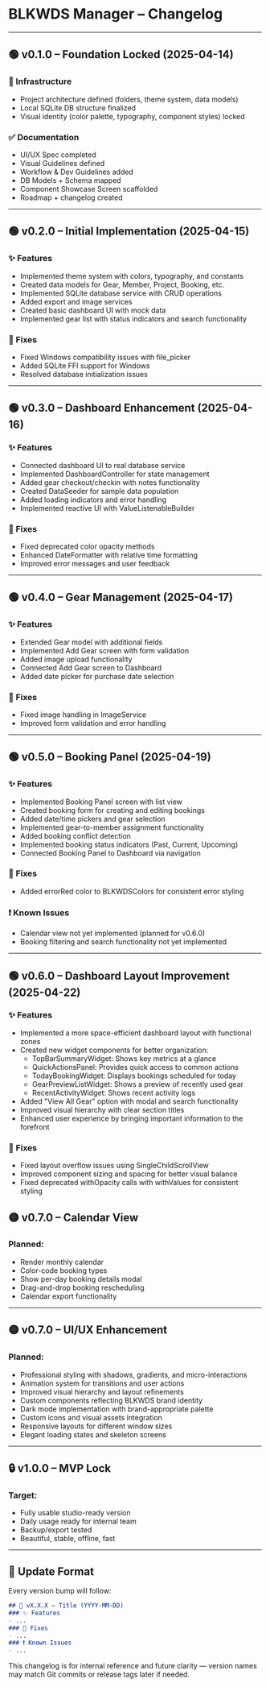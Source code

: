 # BLKWDS Manager – Changelog

---

## 🟢 v0.1.0 – Foundation Locked (2025-04-14)
### 🔧 Infrastructure
- Project architecture defined (folders, theme system, data models)
- Local SQLite DB structure finalized
- Visual identity (color palette, typography, component styles) locked

### ✅ Documentation
- UI/UX Spec completed
- Visual Guidelines defined
- Workflow & Dev Guidelines added
- DB Models + Schema mapped
- Component Showcase Screen scaffolded
- Roadmap + changelog created

---

## 🟢 v0.2.0 – Initial Implementation (2025-04-15)
### ✨ Features
- Implemented theme system with colors, typography, and constants
- Created data models for Gear, Member, Project, Booking, etc.
- Implemented SQLite database service with CRUD operations
- Added export and image services
- Created basic dashboard UI with mock data
- Implemented gear list with status indicators and search functionality

### 🐛 Fixes
- Fixed Windows compatibility issues with file_picker
- Added SQLite FFI support for Windows
- Resolved database initialization issues

---

## 🟢 v0.3.0 – Dashboard Enhancement (2025-04-16)
### ✨ Features
- Connected dashboard UI to real database service
- Implemented DashboardController for state management
- Added gear checkout/checkin with notes functionality
- Created DataSeeder for sample data population
- Added loading indicators and error handling
- Implemented reactive UI with ValueListenableBuilder

### 🐛 Fixes
- Fixed deprecated color opacity methods
- Enhanced DateFormatter with relative time formatting
- Improved error messages and user feedback

---

## 🟢 v0.4.0 – Gear Management (2025-04-17)
### ✨ Features
- Extended Gear model with additional fields
- Implemented Add Gear screen with form validation
- Added image upload functionality
- Connected Add Gear screen to Dashboard
- Added date picker for purchase date selection

### 🐛 Fixes
- Fixed image handling in ImageService
- Improved form validation and error handling

---

## 🟢 v0.5.0 – Booking Panel (2025-04-19)
### ✨ Features
- Implemented Booking Panel screen with list view
- Created booking form for creating and editing bookings
- Added date/time pickers and gear selection
- Implemented gear-to-member assignment functionality
- Added booking conflict detection
- Implemented booking status indicators (Past, Current, Upcoming)
- Connected Booking Panel to Dashboard via navigation

### 🐛 Fixes
- Added errorRed color to BLKWDSColors for consistent error styling

### ❗ Known Issues
- Calendar view not yet implemented (planned for v0.6.0)
- Booking filtering and search functionality not yet implemented

---

## 🟢 v0.6.0 – Dashboard Layout Improvement (2025-04-22)
### ✨ Features
- Implemented a more space-efficient dashboard layout with functional zones
- Created new widget components for better organization:
  - TopBarSummaryWidget: Shows key metrics at a glance
  - QuickActionsPanel: Provides quick access to common actions
  - TodayBookingWidget: Displays bookings scheduled for today
  - GearPreviewListWidget: Shows a preview of recently used gear
  - RecentActivityWidget: Shows recent activity logs
- Added "View All Gear" option with modal and search functionality
- Improved visual hierarchy with clear section titles
- Enhanced user experience by bringing important information to the forefront

### 🐛 Fixes
- Fixed layout overflow issues using SingleChildScrollView
- Improved component sizing and spacing for better visual balance
- Fixed deprecated withOpacity calls with withValues for consistent styling

## 🟡 v0.7.0 – Calendar View
### Planned:
- Render monthly calendar
- Color-code booking types
- Show per-day booking details modal
- Drag-and-drop booking rescheduling
- Calendar export functionality

---

## 🟡 v0.7.0 – UI/UX Enhancement
### Planned:
- Professional styling with shadows, gradients, and micro-interactions
- Animation system for transitions and user actions
- Improved visual hierarchy and layout refinements
- Custom components reflecting BLKWDS brand identity
- Dark mode implementation with brand-appropriate palette
- Custom icons and visual assets integration
- Responsive layouts for different window sizes
- Elegant loading states and skeleton screens

---

## 🔒 v1.0.0 – MVP Lock
### Target:
- Fully usable studio-ready version
- Daily usage ready for internal team
- Backup/export tested
- Beautiful, stable, offline, fast

---

## 🔄 Update Format
Every version bump will follow:
```markdown
## 🔵 vX.X.X – Title (YYYY-MM-DD)
### ✨ Features
- ...
### 🐛 Fixes
- ...
### ❗ Known Issues
- ...
```

This changelog is for internal reference and future clarity — version names may match Git commits or release tags later if needed.
